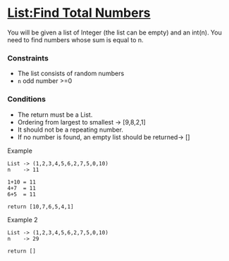 # [List:Find Total Numbers](https://www.codewars.com/kata/list-find-total-numbers "https://www.codewars.com/kata/624e348d3e1d7b0031588ba3")

You will be given a list of Integer (the list can be empty) and an int(n).
You need to find numbers whose sum is equal to n.

### Constraints

* The list consists of random numbers
* `n` odd number >=0

### Conditions

* The return must be a List.
* Ordering from largest to smallest -> [9,8,2,1]
* It should not be a repeating number.
* If no number is found, an empty list should be returned-> []

Example

```
List -> (1,2,3,4,5,6,2,7,5,0,10)
n    -> 11

1+10 = 11
4+7  = 11
6+5  = 11

return [10,7,6,5,4,1]
```

Example 2

```
List -> (1,2,3,4,5,6,2,7,5,0,10)
n    -> 29

return []
```
